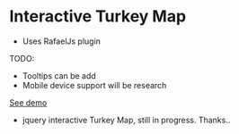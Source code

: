# Interactive Turkey Map

- Uses RafaelJs plugin 

TODO:
- Tooltips can be add
- Mobile device support will be research



[See demo](http://selengora.com/test/harita)

- jquery interactive Turkey Map, still in progress. Thanks..